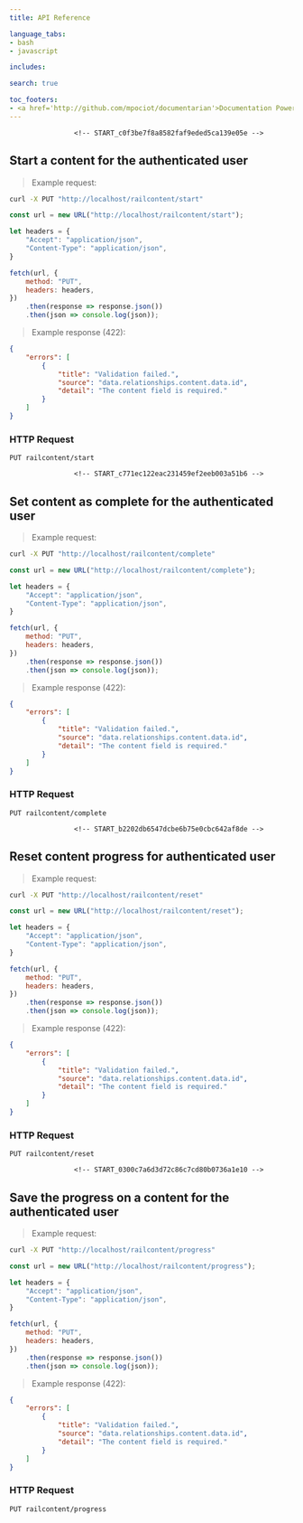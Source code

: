 ```yaml
---
title: API Reference

language_tabs:
- bash
- javascript

includes:

search: true

toc_footers:
- <a href='http://github.com/mpociot/documentarian'>Documentation Powered by Documentarian</a>
---
```

                    <!-- START_c0f3be7f8a8582faf9eded5ca139e05e -->
## Start a content for the authenticated user

> Example request:

```bash
curl -X PUT "http://localhost/railcontent/start" 
```
```javascript
const url = new URL("http://localhost/railcontent/start");

let headers = {
    "Accept": "application/json",
    "Content-Type": "application/json",
}

fetch(url, {
    method: "PUT",
    headers: headers,
})
    .then(response => response.json())
    .then(json => console.log(json));
```

> Example response (422):

```json
{
    "errors": [
        {
            "title": "Validation failed.",
            "source": "data.relationships.content.data.id",
            "detail": "The content field is required."
        }
    ]
}
```

### HTTP Request
`PUT railcontent/start`


<!-- END_c0f3be7f8a8582faf9eded5ca139e05e -->

        
                    <!-- START_c771ec122eac231459ef2eeb003a51b6 -->
## Set content as complete for the authenticated user

> Example request:

```bash
curl -X PUT "http://localhost/railcontent/complete" 
```
```javascript
const url = new URL("http://localhost/railcontent/complete");

let headers = {
    "Accept": "application/json",
    "Content-Type": "application/json",
}

fetch(url, {
    method: "PUT",
    headers: headers,
})
    .then(response => response.json())
    .then(json => console.log(json));
```

> Example response (422):

```json
{
    "errors": [
        {
            "title": "Validation failed.",
            "source": "data.relationships.content.data.id",
            "detail": "The content field is required."
        }
    ]
}
```

### HTTP Request
`PUT railcontent/complete`


<!-- END_c771ec122eac231459ef2eeb003a51b6 -->

        
                    <!-- START_b2202db6547dcbe6b75e0cbc642af8de -->
## Reset content progress for authenticated user

> Example request:

```bash
curl -X PUT "http://localhost/railcontent/reset" 
```
```javascript
const url = new URL("http://localhost/railcontent/reset");

let headers = {
    "Accept": "application/json",
    "Content-Type": "application/json",
}

fetch(url, {
    method: "PUT",
    headers: headers,
})
    .then(response => response.json())
    .then(json => console.log(json));
```

> Example response (422):

```json
{
    "errors": [
        {
            "title": "Validation failed.",
            "source": "data.relationships.content.data.id",
            "detail": "The content field is required."
        }
    ]
}
```

### HTTP Request
`PUT railcontent/reset`


<!-- END_b2202db6547dcbe6b75e0cbc642af8de -->

        
                    <!-- START_0300c7a6d3d72c86c7cd80b0736a1e10 -->
## Save the progress on a content for the authenticated user

> Example request:

```bash
curl -X PUT "http://localhost/railcontent/progress" 
```
```javascript
const url = new URL("http://localhost/railcontent/progress");

let headers = {
    "Accept": "application/json",
    "Content-Type": "application/json",
}

fetch(url, {
    method: "PUT",
    headers: headers,
})
    .then(response => response.json())
    .then(json => console.log(json));
```

> Example response (422):

```json
{
    "errors": [
        {
            "title": "Validation failed.",
            "source": "data.relationships.content.data.id",
            "detail": "The content field is required."
        }
    ]
}
```

### HTTP Request
`PUT railcontent/progress`


<!-- END_0300c7a6d3d72c86c7cd80b0736a1e10 -->

        
